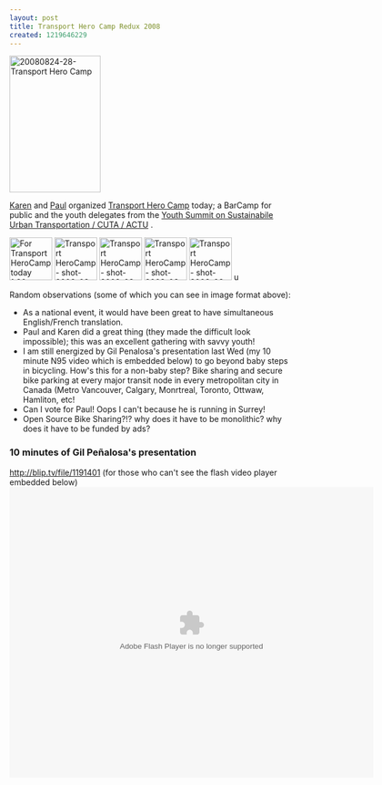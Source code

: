 ```yaml
---
layout: post
title: Transport Hero Camp Redux 2008
created: 1219646229
---
```

<a href="http://www.flickr.com/photos/roland/2795443620/" title="Karen - part of the dynamic Transport Hero Camp Organizer Duo! - 20080824-28- Transport Hero Camp by roland, on Flickr"><img src="http://farm4.static.flickr.com/3160/2795443620_fd28cdfa5a_m.jpg" alt="20080824-28- Transport Hero Camp" width="160" height="240" /></a>
<p>
<a href="http://www.countablyinfinite.ca/blog/2008/08/announcing-thcamp/">Karen</a> and <a href="http://www.paulhillsdon.com/blog/2008/08/22/transporthero-camp-this-sunday/">Paul</a> organized <a href="http://barcamp.org/TransportHeroCamp">Transport Hero Camp</a> today; a BarCamp for public and the youth delegates from the <a href="http://www.cutaactu.ca/en/node/416">Youth Summit on Sustainabile Urban Transportation / CUTA / ACTU</a> .
</p>
<a href="http://www.flickr.com/photos/roland/2793285668/" title="For Transport HeroCamp today 1:30-4:45p.m.! shot-2008-08-24-09-45-31 by roland, on Flickr"><img src="http://farm4.static.flickr.com/3122/2793285668_83daf25e56_s.jpg" alt="For Transport HeroCamp today 1:30-4:45p.m.! shot-2008-08-24-09-45-31" width="75" height="75" /></a>
<a href="http://www.flickr.com/photos/roland/2793103261/" title="Transport HeroCamp - shot-2008-08-24-13-11-23 by roland, on Flickr"><img src="http://farm4.static.flickr.com/3037/2793103261_7c29bd1765_s.jpg" alt="Transport HeroCamp - shot-2008-08-24-13-11-23" width="75" height="75" /></a>
<a href="http://www.flickr.com/photos/roland/2794258498/" title="Transport HeroCamp - shot-2008-08-24-14-45-32 by roland, on Flickr"><img src="http://farm4.static.flickr.com/3111/2794258498_bcbed50d7c_s.jpg" alt="Transport HeroCamp - shot-2008-08-24-14-45-32" width="75" height="75" /></a>
<a href="http://www.flickr.com/photos/roland/2793463571/" title="Transport HeroCamp - shot-2008-08-24-15-03-33 by roland, on Flickr"><img src="http://farm4.static.flickr.com/3031/2793463571_fe91c46c8b_s.jpg" alt="Transport HeroCamp - shot-2008-08-24-15-03-33" width="75" height="75" /></a>
<a href="http://www.flickr.com/photos/roland/2794330400/" title="Transport HeroCamp - shot-2008-08-24-15-09-02 by roland, on Flickr"><img src="http://farm4.static.flickr.com/3114/2794330400_749c567166_s.jpg" alt="Transport HeroCamp - shot-2008-08-24-15-09-02" width="75" height="75" /></a>
u
<p>
Random observations (some of which you can see in image format above):
</p>
<ul>
	<li>As a national event, it would have been great to have simultaneous English/French translation.</li>
	<li>Paul and Karen did a great thing (they made the difficult look impossible); this was an excellent gathering with savvy youth!</li>
	<li>I am still energized by Gil Penalosa's presentation last Wed (my 10 minute N95 video which is embedded below) to go beyond baby steps in bicycling. How's this for a non-baby step? Bike sharing and secure bike parking at every major transit node in every metropolitan city in Canada (Metro Vancouver, Calgary, Monrtreal, Toronto, Ottwaw, Hamliton, etc!</li>
	<li>Can I vote for Paul! Oops I can't because he is running in Surrey!
	</li>
	<li>Open Source Bike Sharing?!? why does it have to be monolithic? why does it have to be funded by ads?
	</li>
</ul>
<h3>10 minutes of Gil Peñalosa's presentation</h3>
<a href="http://blip.tv/file/1191401">http://blip.tv/file/1191401</a> (for those who can't see the flash video player embedded below)
<embed src="http://blip.tv/play/AcmMQ4gb" type="application/x-shockwave-flash" width="640" height="510" allowscriptaccess="always" allowfullscreen="true"></embed> 
